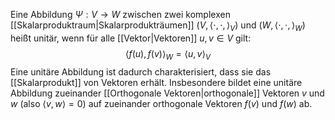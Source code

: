 Eine Abbildung $\Psi:V\to W$ zwischen zwei komplexen [[Skalarproduktraum|Skalarprodukträumen]] $(V, \langle \cdot, \cdot, \rangle_V)$ und $(W, \langle \cdot, \cdot, \rangle_W)$ heißt unitär, wenn für alle [[Vektor|Vektoren]] $u, v \in V$ gilt:
$$\langle f(u), f(v) \rangle_W = \langle u, v \rangle_V$$
Eine unitäre Abbildung ist dadurch charakterisiert, dass sie das [[Skalarprodukt]] von Vektoren erhält. Insbesondere bildet eine unitäre Abbildung zueinander [[Orthogonale Vektoren|orthogonale]] Vektoren $v$ und $w$ (also $\langle v, w \rangle = 0$) auf zueinander orthogonale Vektoren $f(v)$ und $f(w)$ ab. 